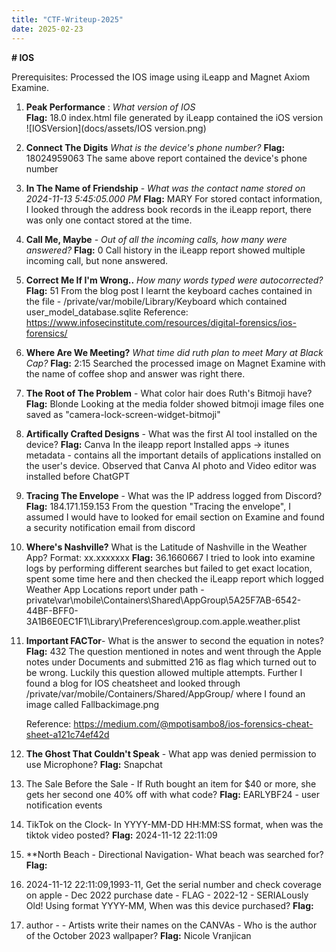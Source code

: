 ```yaml
---
title: "CTF-Writeup-2025"
date: 2025-02-23
---
```

**# IOS**

Prerequisites:
Processed the IOS image using iLeapp and Magnet Axiom Examine.

1. **Peak Performance** : *What version of IOS* </br>
**Flag:** 18.0
   index.html file generated by iLeapp contained the iOS version
    ![IOSVersion](docs/assets/IOS version.png)

3. **Connect The Digits** *What is the device's phone number?*
  **Flag:** 18024959063
  The same above report contained the device's phone number

4. **In The Name of Friendship** - *What was the contact name stored on 2024-11-13 5:45:05.000 PM*
   **Flag:** MARY
   For stored contact information, I looked through the address book records in the iLeapp report, there was only one contact stored at the time.
   
5. **Call Me, Maybe** - *Out of all the incoming calls, how many were answered?*
   **Flag:** 0
   Call history in the iLeapp report showed multiple incoming call, but none answered.
   
6. **Correct Me If I'm Wrong..** *How many words typed were autocorrected?*
   **Flag:** 51
   From the blog post I learnt the keyboard caches contained in the file - /private/var/mobile/Library/Keyboard which contained user_model_database.sqlite
   Reference: https://www.infosecinstitute.com/resources/digital-forensics/ios-forensics/
   
7. **Where Are We Meeting?** *What time did ruth plan to meet Mary at Black Cap?*
    **Flag:** 2:15
   Searched the processed image on Magnet Examine with the name of coffee shop and answer was right there.
   
8. **The Root of The Problem** - What color hair does Ruth's Bitmoji have?
   **Flag:** Blonde
   Looking at the media folder showed bitmoji image files one saved as "camera-lock-screen-widget-bitmoji"
   
9. **Artifically Crafted Designs** - What was the first AI tool installed on the device?
    **Flag:** Canva
    In the ileapp report Installed apps -> itunes metadata - contains all the important details of applications installed on the user's device. Observed that Canva AI photo and Video editor was installed before ChatGPT
    
10. **Tracing The Envelope** - What was the IP address logged from Discord?
    **Flag:** 184.171.159.153
   From the question "Tracing the envelope", I assumed I would have to looked for email section on Examine and found a security notification email from discord 
    
11. **Where's Nashville?** What is the Latitude of Nashville in the Weather App? Format: xx.xxxxxxx
    **Flag:** 36.1660667
    I tried to look into examine logs by performing different searches but failed to get exact location, spent some time here and then checked the iLeapp report which logged Weather App Locations report under path - private\var\mobile\Containers\Shared\AppGroup\5A25F7AB-6542-44BF-BFF0-3A1B6E0EC1F1\Library\Preferences\group.com.apple.weather.plist
    
13. **Important FACTor**- What is the answer to second the equation in notes?
    **Flag:** 432
    The question mentioned in notes and went through the Apple notes under Documents and submitted 216 as flag which turned out to be wrong. Luckily this question allowed multiple attempts.
    Further I found a blog for IOS cheatsheet and looked through /private/var/mobile/Containers/Shared/AppGroup/ where I found an image called Fallbackimage.png
        
    Reference: https://medium.com/@mpotisambo8/ios-forensics-cheat-sheet-a121c74ef42d
    
    
15. **The Ghost That Couldn't Speak** - What app was denied permission to use Microphone?
    **Flag:** Snapchat
    
16. The Sale Before the Sale - If Ruth bought an item for $40 or more, she gets her second one 40% off with what code?
    **Flag:** EARLYBF24 - user notification events
    
22. TikTok on the Clock- In YYYY-MM-DD HH:MM:SS format, when was the tiktok video posted?
    **Flag:** 2024-11-12 22:11:09
    
24. **North Beach - Directional Navigation- What beach was searched for?
    **Flag:**
    
26. 2024-11-12 22:11:09,1993-11, Get the serial number and check coverage on apple - Dec 2022 purchase date - FLAG - 2022-12 - SERIALously Old! Using format YYYY-MM, When was this device purchased?
    **Flag:**
    
28. author -  - Artists write their names on the CANVAs - Who is the author of the October 2023 wallpaper?
    **Flag:** Nicole Vranjican
